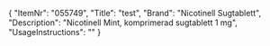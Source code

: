 {
  "ItemNr": "055749",
  "Title": "test",
  "Brand": "Nicotinell Sugtablett",
  "Description": "Nicotinell Mint, komprimerad sugtablett 1 mg",
  "UsageInstructions": ""
}